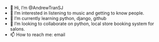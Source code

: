 - 👋 Hi, I’m @AndrewTranSJ
- 👀 I’m interested in listening to music and getting to know people.
- 🌱 I’m currently learning python, django, github
- 💞️ I’m looking to collaborate on python, local store booking system for salons.
- 📫 How to reach me: email

<!---
AndrewTranSJ/AndrewTranSJ is a ✨ special ✨ repository because its `README.md` (this file) appears on your GitHub profile.
You can click the Preview link to take a look at your changes.
--->
